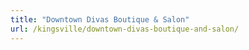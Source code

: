 ```yaml
---
title: "Downtown Divas Boutique & Salon"
url: /kingsville/downtown-divas-boutique-and-salon/
---
```

